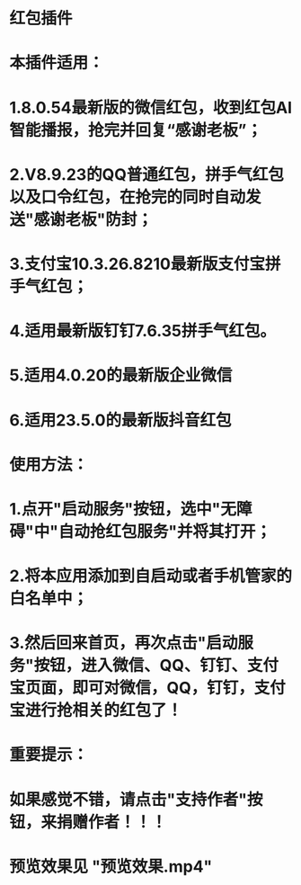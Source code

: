 # 红包插件
# 本插件适用： 
# 1.8.0.54最新版的微信红包，收到红包AI智能播报，抢完并回复“感谢老板”； 
# 2.V8.9.23的QQ普通红包，拼手气红包以及口令红包，在抢完的同时自动发送"感谢老板"防封； 
# 3.支付宝10.3.26.8210最新版支付宝拼手气红包； 
# 4.适用最新版钉钉7.6.35拼手气红包。 
# 5.适用4.0.20的最新版企业微信 
# 6.适用23.5.0的最新版抖音红包
# 使用方法：
# 1.点开"启动服务"按钮，选中"无障碍"中"自动抢红包服务"并将其打开；
# 2.将本应用添加到自启动或者手机管家的白名单中；
# 3.然后回来首页，再次点击"启动服务"按钮，进入微信、QQ、钉钉、支付宝页面，即可对微信，QQ，钉钉，支付宝进行抢相关的红包了！
# 重要提示：
# 如果感觉不错，请点击"支持作者"按钮，来捐赠作者！！！
# 预览效果见 "预览效果.mp4"
